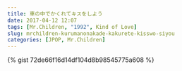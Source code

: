 ```yaml
---
title: 車の中でかくれてキスをしよう
date: 2017-04-12 12:07
tags: [Mr.Children, "1992", Kind of Love]
slug: mrchildren-kurumanonakade-kakurete-kisswo-siyou
categories: [JPOP, Mr.Children]
---
```


{% gist 72de66f16d14df104d8b98545775a608 %}
